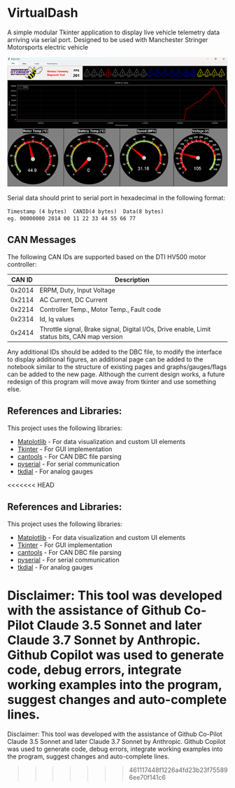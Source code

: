 # VirtualDash
A simple modular Tkinter application to display live vehicle telemetry data arriving via serial port. Designed to be used with Manchester Stringer Motorsports electric vehicle

![Mainpage](./image.png)


Serial data should print to serial port in hexadecimal in the following format:
```
Timestamp (4 bytes)  CANID(4 bytes)  Data(8 bytes)
eg. 00000000 2014 00 11 22 33 44 55 66 77               
```
## CAN Messages

The following CAN IDs are supported based on the DTI HV500 motor controller:

| CAN ID  | Description                                     |
|---------|-------------------------------------------------|
| 0x2014  | ERPM, Duty, Input Voltage                       |
| 0x2114  | AC Current, DC Current                          |
| 0x2214  | Controller Temp., Motor Temp., Fault code       |
| 0x2314  | Id, Iq values                                   |
| 0x2414  | Throttle signal, Brake signal, Digital I/Os, Drive enable, Limit status bits, CAN map version  |

Any additional IDs should be added to the DBC file, to modify the interface to display additional figures, an additional page can be added to the notebook similar to the structure of existing pages and graphs/gauges/flags can be added to the new page. 
Although the current design works, a future redesign of this program will move away from tkinter and use something else.

## References and Libraries:
This project uses the following libraries:
- [Matplotlib](https://matplotlib.org/) - For data visualization and custom UI elements
- [Tkinter](https://docs.python.org/3/library/tkinter.html) - For GUI implementation
- [cantools](https://github.com/cantools/cantools) - For CAN DBC file parsing
- [pyserial](https://github.com/pyserial/pyserial) - For serial communication
- [tkdial](https://github.com/Akascape/tkdial) - For analog gauges


<<<<<<< HEAD
## References and Libraries:
This project uses the following libraries:
- [Matplotlib](https://matplotlib.org/) - For data visualization and custom UI elements
- [Tkinter](https://docs.python.org/3/library/tkinter.html) - For GUI implementation
- [cantools](https://github.com/cantools/cantools) - For CAN DBC file parsing
- [pyserial](https://github.com/pyserial/pyserial) - For serial communication
- [tkdial](https://github.com/Akascape/tkdial) - For analog gauges


Disclaimer:
This tool was developed with the assistance of Github Co-Pilot Claude 3.5 Sonnet and later Claude 3.7 Sonnet by Anthropic. Github Copilot was used to generate code, debug errors, integrate working examples into the program, suggest changes and auto-complete lines. 
=======
Disclaimer:
This tool was developed with the assistance of Github Co-Pilot Claude 3.5 Sonnet and later Claude 3.7 Sonnet by Anthropic. Github Copilot was used to generate code, debug errors, integrate working examples into the program, suggest changes and auto-complete lines. 
>>>>>>> 461117448f1226a4fd23b23f755896ee70f141c6
